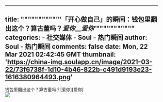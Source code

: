 
---
title: """""""""""'「开心做自己」的瞬间：钱包里翻出这个？算古董吗？_爱你__爱你_'"""""""""""
categories: 
    - 社交媒体
    - Soul - 热门瞬间
author: Soul - 热门瞬间
comments: false
date: Mon, 22 Mar 2021 02:42:45 GMT
thumbnail: 'https://china-img.soulapp.cn/image/2021-03-22/73f6738f-1d10-4b46-822b-c491d9193e23-1616380964493.png'
---

<div>   
钱包里翻出这个？算古董吗？[爱你][爱你]<br><img src="https://china-img.soulapp.cn/image/2021-03-22/73f6738f-1d10-4b46-822b-c491d9193e23-1616380964493.png" referrerpolicy="no-referrer">  
</div>
            